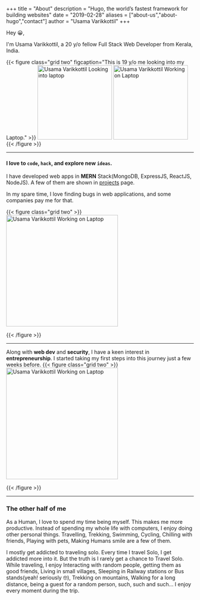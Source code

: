 +++
title = "About"
description = "Hugo, the world’s fastest framework for building websites"
date = "2019-02-28"
aliases = ["about-us","about-hugo","contact"]
author = "Usama Varikkottil"
+++

Hey 😀,

I'm Usama Varikkottil, a 20 y/o fellow Full Stack Web Developer from Kerala, India. 

{{< figure class="grid two" figcaption="This is 19 y/o me looking into my Laptop." >}}
  <img width="200" src="/images/about/1.jpg" alt="Usama Varikkottil Looking into laptop" >
  <img width="200" src="/images/about/2.jpg" alt="Usama Varikkottil Working on Laptop" >
{{< /figure >}}


---


#### I love to `code`, `hack`, and explore new `ideas`. 

I have developed web apps in **MERN** Stack(MongoDB, ExpressJS, ReactJS, NodeJS). A few of them are shown in [projects](/projects) page.

In my spare time, I love finding bugs in web applications, and some companies pay me for that.

{{< figure class="grid two" >}}
  <img height="300" src="/images/about/3.jpg" alt="Usama Varikkottil Working on Laptop" >

{{< /figure >}}

---

 Along with **web dev** and **security**, I have a keen interest in **entrepreneurship**. I started taking my first steps into this journey just a few weeks before.
{{< figure class="grid two" >}}
  <img height="300" src="/images/about/5.jpg" alt="Usama Varikkottil Working on Laptop" >

{{< /figure >}}

---

### The other half of me

As a Human, I love to spend my time being myself. This makes me more productive. Instead of spending my whole life with computers, I enjoy doing other personal things. Travelling, Trekking, Swimming, Cycling, Chilling with friends, Playing with pets, Making Humans smile are a few of them.

I mostly get addicted to traveling solo. Every time I travel Solo, I get addicted more into it. But the truth is I rarely get a chance to Travel Solo. While traveling, I enjoy Interacting with random people, getting them as good friends, Living in small villages, Sleeping in Railway stations or Bus stands(yeah! seriously 🤓), Trekking on mountains, Walking for a long distance, being a guest for a random person, such, such and such... I enjoy every moment during the trip.